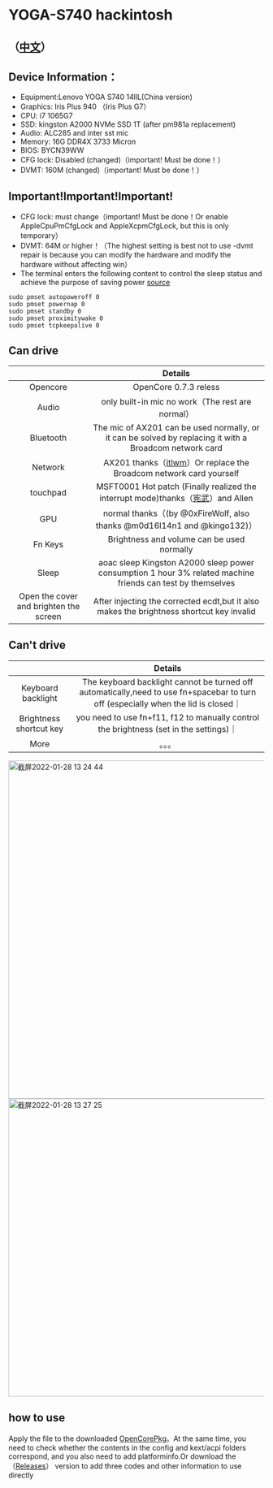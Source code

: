 # YOGA-S740 hackintosh

## （[中文](https://github.com/frozenzero123/YOGA-S740/blob/master/README.MD)）


## Device Information：
* Equipment:Lenovo YOGA S740 14llL(China version)
* Graphics: Iris Plus 940 （Iris Plus G7）
* CPU: i7 1065G7
* SSD: kingston A2000 NVMe SSD 1T (after pm981a replacement)
* Audio: ALC285 and inter sst mic
* Memory: 16G DDR4X 3733 Micron 
* BIOS: BYCN39WW
* CFG lock: Disabled (changed)（important! Must be done！）
* DVMT: 160M (changed)（important! Must be done！）

## Important!Important!Important!

* CFG lock: must change（important! Must be done！Or enable AppleCpuPmCfgLock and AppleXcpmCfgLock, but this is only temporary）
* DVMT: 64M or higher！（The highest setting is best not to use -dvmt repair is because you can modify the hardware and modify the hardware without affecting win）
* The terminal enters the following content to control the sleep status and achieve the purpose of saving power [source](https://dortania.github.io/OpenCore-Post-Install/universal/sleep.html#preparations)
```
sudo pmset autopoweroff 0
sudo pmset powernap 0
sudo pmset standby 0
sudo pmset proximitywake 0
sudo pmset tcpkeepalive 0
```


## Can drive
|  | Details |
|:-: | :-:|
|Opencore|OpenCore 0.7.3 reless|
|Audio|  only built-in mic no work（The rest are normal） |
|Bluetooth|  The mic of AX201 can be used normally, or it can be solved by replacing it with a Broadcom network card|
|Network| AX201 thanks（[itlwm](https://github.com/OpenIntelWireless/itlwm)）Or replace the Broadcom network card yourself|
|touchpad|MSFT0001 Hot patch (Finally realized the interrupt mode)thanks（[宪武](https://github.com/daliansky/OC-little)）and Allen|
|GPU|normal thanks（(by @0xFireWolf, also thanks @m0d16l14n1 and @kingo132)） |
|Fn Keys| Brightness and volume can be used normally|
|Sleep| aoac sleep Kingston A2000 sleep power consumption 1 hour 3% related machine friends can test by themselves
|Open the cover and brighten the screen|After injecting the corrected ecdt,but it also makes the brightness shortcut key invalid|
## Can't drive
|  | Details |
|:-: | :-:|
|Keyboard backlight| The keyboard backlight cannot be turned off automatically,need to use fn+spacebar  to turn off (especially when the lid is closed｜
|Brightness shortcut key| you need to use fn+f11, f12 to manually control the brightness (set in the settings)｜
|More|。。。|
<img width="666" alt="截屏2022-01-28 13 24 44" src="https://user-images.githubusercontent.com/52648473/151494656-f86cc64e-cf6d-4463-b254-4253bd272567.png">
<img width="587" alt="截屏2022-01-28 13 27 25" src="https://user-images.githubusercontent.com/52648473/151494677-0cc6f563-0f05-4cc2-81c1-e4b7db17f296.png">





## how to use
Apply the file to the downloaded [OpenCorePkg](https://github.com/acidanthera/OpenCorePkg)。At the same time, you need to check whether the contents in the config and kext/acpi folders correspond, and you also need to add platforminfo.Or download the （[Releases](https://github.com/frozenzero123/YOGA-S740/releases)） version to add three codes and other information to use directly
